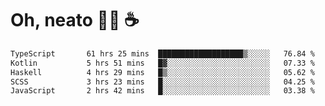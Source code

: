 # Oh, neato 🧑‍💻 ☕

<!--START_SECTION:waka-->

```txt
TypeScript       61 hrs 25 mins  ███████████████████▒░░░░░   76.84 %
Kotlin           5 hrs 51 mins   █▓░░░░░░░░░░░░░░░░░░░░░░░   07.33 %
Haskell          4 hrs 29 mins   █▒░░░░░░░░░░░░░░░░░░░░░░░   05.62 %
SCSS             3 hrs 23 mins   █░░░░░░░░░░░░░░░░░░░░░░░░   04.25 %
JavaScript       2 hrs 42 mins   █░░░░░░░░░░░░░░░░░░░░░░░░   03.38 %
```

<!--END_SECTION:waka-->
